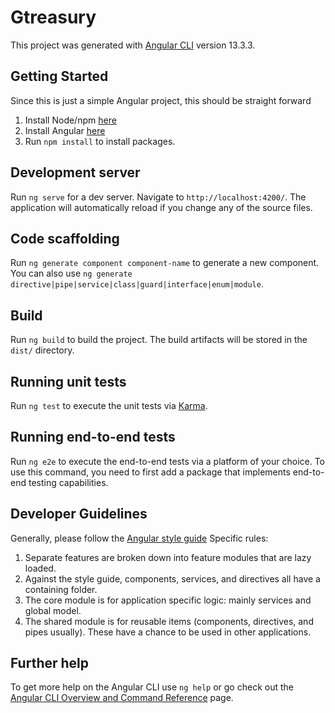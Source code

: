 # Gtreasury

This project was generated with [Angular CLI](https://github.com/angular/angular-cli) version 13.3.3.

## Getting Started

Since this is just a simple Angular project, this should be straight forward

1. Install Node/npm [here](https://nodejs.org/en/download/)
2. Install Angular [here](https://angular.io/cli)
3. Run `npm install` to install packages.

## Development server

Run `ng serve` for a dev server. Navigate to `http://localhost:4200/`. The application will automatically reload if you change any of the source files.

## Code scaffolding

Run `ng generate component component-name` to generate a new component. You can also use `ng generate directive|pipe|service|class|guard|interface|enum|module`.

## Build

Run `ng build` to build the project. The build artifacts will be stored in the `dist/` directory.

## Running unit tests

Run `ng test` to execute the unit tests via [Karma](https://karma-runner.github.io).

## Running end-to-end tests

Run `ng e2e` to execute the end-to-end tests via a platform of your choice. To use this command, you need to first add a package that implements end-to-end testing capabilities.

## Developer Guidelines

Generally, please follow the [Angular style guide](https://angular.io/guide/styleguide)
Specific rules:

1. Separate features are broken down into feature modules that are lazy loaded.
2. Against the style guide, components, services, and directives all have a containing folder.
3. The core module is for application specific logic: mainly services and global model.
4. The shared module is for reusable items (components, directives, and pipes usually). These have a chance to be used in other applications.

## Further help

To get more help on the Angular CLI use `ng help` or go check out the [Angular CLI Overview and Command Reference](https://angular.io/cli) page.

